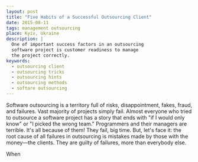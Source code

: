 ```yaml
---
layout: post
title: "Five Habits of a Successful Outsourcing Client"
date: 2015-08-11
tags: management outsourcing
place: Kyiv, Ukraine
description: |
  One of important success factors in an outsourcing
  software project is customer readiness to manage
  the project correctly.
keywords:
  - outsourcing client
  - outsourcing tricks
  - outsourcing hints
  - outsourcing methods
  - softare outsourcing
---
```


Software outsourcing is a territory full of risks, disappointment,
fakes, fraud, and failures. Vast majority of projects simply fail. Almost
everyone who tried to outsource a software project has a story that
ends with "if I would only know" or "I picked the wrong team." Programmers
and their managers are terrible. It's all because of them! They fail,
big time. But, let's face it: the root cause of
all failures in outsourcing is mistakes made by those with
the money&mdash;the clients. They are guilty of failures,
more than everybody else.

<!--more-->

When
